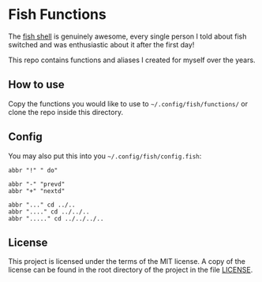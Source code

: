 # Fish Functions

The [fish shell](https://fishshell.com/) is genuinely awesome, every single person I told about fish switched and was enthusiastic about it after the first day!

This repo contains functions and aliases I created for myself over the years.

## How to use

Copy the functions you would like to use to `~/.config/fish/functions/` or clone the repo
inside this directory.

## Config

You may also put this into you `~/.config/fish/config.fish`:

```fish
abbr "!" " do"

abbr "-" "prevd"
abbr "+" "nextd"

abbr "..." cd ../..
abbr "...." cd ../../..
abbr "....." cd ../../../..
```

## License

This project is licensed under the terms of the MIT license.
A copy of the license can be found in the root directory of
the project in the file [LICENSE](./LICENSE).
